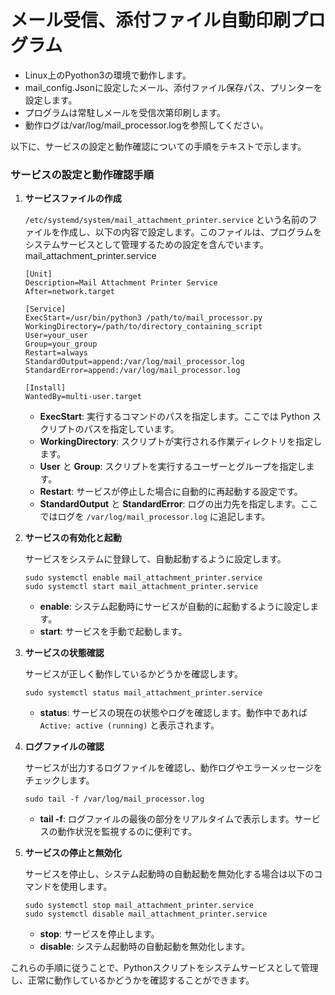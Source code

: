 # メール受信、添付ファイル自動印刷プログラム

- Linux上のPyothon3の環境で動作します。
- mail_config.Jsonに設定したメール、添付ファイル保存パス、プリンターを設定します。
- プログラムは常駐しメールを受信次第印刷します。
- 動作ログは/var/log/mail_processor.logを参照してください。

以下に、サービスの設定と動作確認についての手順をテキストで示します。

### サービスの設定と動作確認手順

1. **サービスファイルの作成**

   `/etc/systemd/system/mail_attachment_printer.service` という名前のファイルを作成し、以下の内容で設定します。このファイルは、プログラムをシステムサービスとして管理するための設定を含んでいます。
   mail_attachment_printer.service
   ```mail_attachment_printer.service
   [Unit]
   Description=Mail Attachment Printer Service
   After=network.target

   [Service]
   ExecStart=/usr/bin/python3 /path/to/mail_processor.py
   WorkingDirectory=/path/to/directory_containing_script
   User=your_user
   Group=your_group
   Restart=always
   StandardOutput=append:/var/log/mail_processor.log
   StandardError=append:/var/log/mail_processor.log

   [Install]
   WantedBy=multi-user.target
   ```

   - **ExecStart**: 実行するコマンドのパスを指定します。ここでは Python スクリプトのパスを指定しています。
   - **WorkingDirectory**: スクリプトが実行される作業ディレクトリを指定します。
   - **User** と **Group**: スクリプトを実行するユーザーとグループを指定します。
   - **Restart**: サービスが停止した場合に自動的に再起動する設定です。
   - **StandardOutput** と **StandardError**: ログの出力先を指定します。ここではログを `/var/log/mail_processor.log` に追記します。

2. **サービスの有効化と起動**

   サービスをシステムに登録して、自動起動するように設定します。
   ```
   sudo systemctl enable mail_attachment_printer.service
   sudo systemctl start mail_attachment_printer.service
   ```
   - **enable**: システム起動時にサービスが自動的に起動するように設定します。
   - **start**: サービスを手動で起動します。

3. **サービスの状態確認**

   サービスが正しく動作しているかどうかを確認します。
   ```
   sudo systemctl status mail_attachment_printer.service
   ```
   - **status**: サービスの現在の状態やログを確認します。動作中であれば `Active: active (running)` と表示されます。

4. **ログファイルの確認**

   サービスが出力するログファイルを確認し、動作ログやエラーメッセージをチェックします。
   ```
   sudo tail -f /var/log/mail_processor.log
   ```
   - **tail -f**: ログファイルの最後の部分をリアルタイムで表示します。サービスの動作状況を監視するのに便利です。

5. **サービスの停止と無効化**

   サービスを停止し、システム起動時の自動起動を無効化する場合は以下のコマンドを使用します。
   ```
   sudo systemctl stop mail_attachment_printer.service
   sudo systemctl disable mail_attachment_printer.service
   ```
   - **stop**: サービスを停止します。
   - **disable**: システム起動時の自動起動を無効化します。

これらの手順に従うことで、Pythonスクリプトをシステムサービスとして管理し、正常に動作しているかどうかを確認することができます。